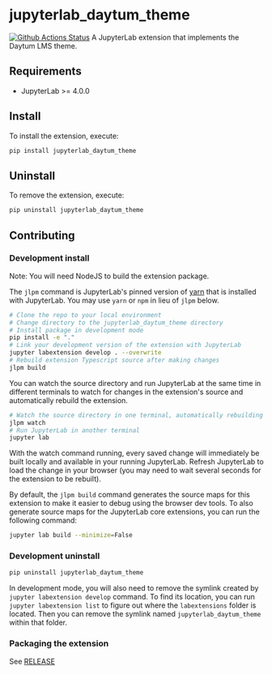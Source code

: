 # jupyterlab_daytum_theme

[![Github Actions Status](git@github.com/daytum/jupyterlab_daytum_theme/workflows/Build/badge.svg)](git@github.com/daytum/jupyterlab_daytum_theme/actions/workflows/build.yml)
A JupyterLab extension that implements the Daytum LMS theme.

## Requirements

- JupyterLab >= 4.0.0

## Install

To install the extension, execute:

```bash
pip install jupyterlab_daytum_theme
```

## Uninstall

To remove the extension, execute:

```bash
pip uninstall jupyterlab_daytum_theme
```

## Contributing

### Development install

Note: You will need NodeJS to build the extension package.

The `jlpm` command is JupyterLab's pinned version of
[yarn](https://yarnpkg.com/) that is installed with JupyterLab. You may use
`yarn` or `npm` in lieu of `jlpm` below.

```bash
# Clone the repo to your local environment
# Change directory to the jupyterlab_daytum_theme directory
# Install package in development mode
pip install -e "."
# Link your development version of the extension with JupyterLab
jupyter labextension develop . --overwrite
# Rebuild extension Typescript source after making changes
jlpm build
```

You can watch the source directory and run JupyterLab at the same time in different terminals to watch for changes in the extension's source and automatically rebuild the extension.

```bash
# Watch the source directory in one terminal, automatically rebuilding when needed
jlpm watch
# Run JupyterLab in another terminal
jupyter lab
```

With the watch command running, every saved change will immediately be built locally and available in your running JupyterLab. Refresh JupyterLab to load the change in your browser (you may need to wait several seconds for the extension to be rebuilt).

By default, the `jlpm build` command generates the source maps for this extension to make it easier to debug using the browser dev tools. To also generate source maps for the JupyterLab core extensions, you can run the following command:

```bash
jupyter lab build --minimize=False
```

### Development uninstall

```bash
pip uninstall jupyterlab_daytum_theme
```

In development mode, you will also need to remove the symlink created by `jupyter labextension develop`
command. To find its location, you can run `jupyter labextension list` to figure out where the `labextensions`
folder is located. Then you can remove the symlink named `jupyterlab_daytum_theme` within that folder.

### Packaging the extension

See [RELEASE](RELEASE.md)

